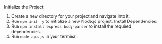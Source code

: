 Initialize the Project:
1) Create a new directory for your project and navigate into it.
2) Run `npm init -y` to initialize a new Node.js project.
Install Dependencies:
3) Run `npm install express body-parser` to install the required dependencies.
4) Run `node app.js` in your terminal.
